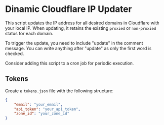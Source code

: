 # Dinamic Cloudflare IP Updater

This script updates the IP address for all desired domains in Cloudflare with your local IP. When updating, it retains the existing `proxied` or `non-proxied` status for each domain.

To trigger the update, you need to include "update" in the comment message. You can write anything after "update" as only the first word is checked.

Consider adding this script to a cron job for periodic execution.

## Tokens

Create a `tokens.json` file with the following structure:

```json
{
    "email": "your_email",
    "api_token": "your_api_token",
    "zone_id": "your_zone_id"
}
```
